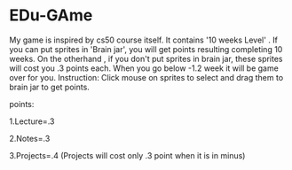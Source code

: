 # EDu-GAme

My game is inspired by cs50 course itself. It contains '10 weeks Level' . If you can put sprites in 'Brain jar', you will get points resulting completing 10 weeks. On the otherhand , if you don't put sprites in brain jar, these sprites will cost you .3 points each. When you go below -1.2 week it will be game over for you. Instruction: Click mouse on sprites to select and drag them to brain jar to get points.

points:

1.Lecture=.3

2.Notes=.3

3.Projects=.4 (Projects will cost only .3 point when it is in minus)
